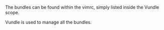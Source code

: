 The bundles can be found within the vimrc, simply listed inside the Vundle scope.

Vundle is used to manage all the bundles.
